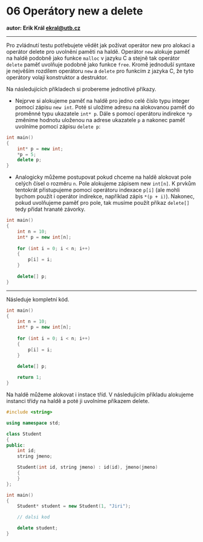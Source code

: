 # 06 Operátory new a delete

**autor: Erik Král ekral@utb.cz**

---
Pro zvládnutí testu potřebujete vědět jak požívat operátor new pro alokaci a operátor delete pro uvolnění paměti na haldě. Operátor `new` alokuje paměť na haldě podobně jako funkce `malloc` v jazyku C a stejně tak operátor `delete` paměť uvolňuje podobně jako funkce `free`. Kromě jednoduší syntaxe je nejvěším rozdílem operátoru `new` a `delete` pro funkcím z jazyka C, že tyto operátory volají konstruktor a destruktor.

Na následujících příkladech si probereme jednotlivé příkazy. 

* Nejprve si alokujeme paměť na haldě pro jedno celé číslo typu integer pomocí zápisu `new int`. Poté si uložíme adresu na alokovanou paměť do proměnné typu ukazatele `int* p`. Dále s pomocí operátoru indirekce `*p` změníme hodnotu uloženou na adrese ukazatele `p` a nakonec paměť uvolníme pomocí zápisu `delete p`:

```c++
int main()
{
	int* p = new int;
	*p = 5;
	delete p;
}
```

* Analogicky můžeme postupovat pokud chceme na haldě alokovat pole celých čísel o rozměru `n`. Pole alokujeme zápisem new `int[n]`. K prvkům tentokrát přistupujeme pomocí operátoru indexace `p[i]` (ale mohli bychom použít i operátor indirekce, například zápis `*(p + i)`). Nakonec, pokud uvolňujeme paměť pro pole, tak musíme použít příkaz `delete[]` tedy přidat hranaté závorky.

```c++
int main()
{
	int n = 10;
	int* p = new int[n];
	
	for (int i = 0; i < n; i++)
	{
		p[i] = i;
	}
	
	delete[] p;
}
```

---
Následuje kompletní kód.

```c++
int main()
{
	int n = 10;
	int* p = new int[n];
	
	for (int i = 0; i < n; i++)
	{
		p[i] = i;
	}
	
	delete[] p;

	return 1;
}
```

Na haldě můžeme alokovat i instace tříd. V následujícím příkladu alokujeme instanci třídy na haldě a poté ji uvolníme příkazem delete.

```c++
#include <string>

using namespace std;

class Student
{
public:
    int id;
    string jmeno;

    Student(int id, string jmeno) : id(id), jmeno(jmeno)
    {
    }
};

int main()
{
    Student* student = new Student(1, "Jiri");

    // dalsi kod

    delete student;
}
```